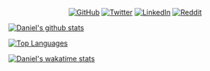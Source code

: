 <p align="center">
	<a href="https://github.com/danorris709"><img src="https://img.shields.io/github/followers/danorris709.svg?label=GitHub&style=social" alt="GitHub"></a>
	<a href="https://twitter.com/danorris709"><img src="https://img.shields.io/twitter/follow/danorris709?label=Twitter&style=social" alt="Twitter"></a>
	<a href="https://www.linkedin.com/in/danorris709/"><img src="https://img.shields.io/badge/LinkedIn--_.svg?style=social&logo=linkedin" alt="LinkedIn"></a>
  <a href="https://www.reddit.com/user/danorris709"><img src="https://img.shields.io/reddit/user-karma/link/danorris709?label=Reddit&style=social" alt="Reddit"></a>
</p>

[![Daniel's github stats](https://github-readme-stats.vercel.app/api?username=danorris709&count_private=true&theme=dark&show_icons=true)](https://github.com/anuraghazra/github-readme-stats)

[![Top Languages](https://github-readme-stats.vercel.app/api/top-langs/?username=danorris709&theme=dark&show_icons=true)](https://github.com/anuraghazra/github-readme-stats)

[![Daniel's wakatime stats](https://github-readme-stats.vercel.app/api/wakatime?username=danorris709&theme=dark&show_icons=true)](https://github.com/anuraghazra/github-readme-stats)
